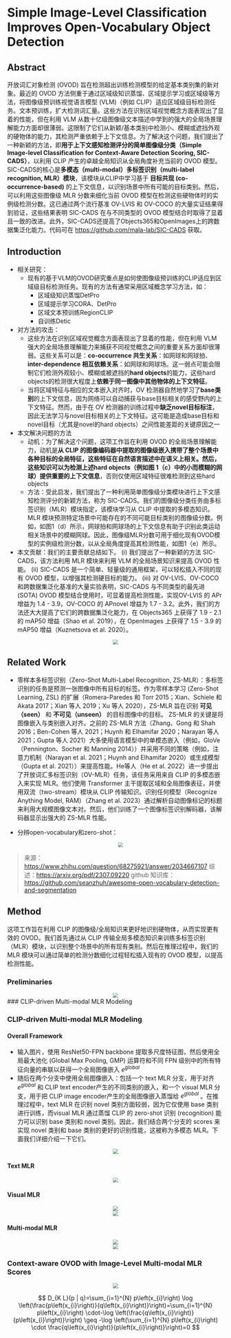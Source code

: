 # Simple Image-Level Classification Improves Open-Vocabulary Object Detection

## Abstract

开放词汇对象检测 (OVOD) 旨在检测超出训练检测模型的给定基本类别集的新对象。最近的 OVOD 方法侧重于通过区域级知识蒸馏、区域提示学习或区域级等方法，将图像级预训练视觉语言模型 (VLM)（例如 CLIP）适应区域级目标检测任务。文本预训练，扩大检测词汇量。这些方法在识别区域视觉概念方面表现出了显着的性能，但在利用 VLM 从数十亿级图像级文本描述中学到的强大的全局场景理解能力方面却很薄弱。这限制了它们从新颖/基本类别中检测小、模糊或遮挡外观的硬物体的能力，其检测严重依赖于上下文信息。为了解决这个问题，我们提出了一种新颖的方法，即**用于上下文感知检测评分的简单图像级分类（Simple Image-level Classification for Context-Aware Detection Scoring, SIC-CADS）**，以利用 CLIP 产生的卓越全局知识从全局角度补充当前的 OVOD 模型。 SIC-CADS的核心是**多模态（multi-modal）多标签识别（multi-label recognition, MLR）模块**，该模块从CLIP中学习基于 **目标共现 (co-occurrence-based)** 的上下文信息，以识别场景中所有可能的目标类别。然后，可以利用这些图像级 MLR 分数来细化当前 OVOD 模型在检测这些硬物体时的实例级检测分数。这已通过两个流行基准 OV-LVIS 和 OV-COCO 的大量实证结果得到验证，这些结果表明 SIC-CADS 在与不同类型的 OVOD 模型结合时取得了显着且一致的改进。此外，SIC-CADS还提高了Objects365和OpenImages上的跨数据集泛化能力。代码可在 <https://github.com/mala-lab/SIC-CADS> 获取。

## Introduction

- 相关研究：
  - 现有的基于VLM的OVOD研究重点是如何使图像级预训练的CLIP适应到区域级目标检测任务。现有的方法有通常采用区域概念学习方法，如：
    - 区域级知识蒸馏DetPro
    - 区域提示学习CORA、DetPro
    - 区域文本预训练RegionCLIP
    - 自训练Detic
- 对方法的攻击：
  - 这些方法在识别区域视觉概念方面表现出了显着的性能，但在利用 VLM 强大的全局场景理解能力来捕获不同视觉概念之间的重要关系方面却很薄弱。这些关系可以是：**co-occurrence 共生关系**：如网球和网球拍、**inter-dependence 相互依赖关系**：如网球和网球场。这一弱点可能会限制它们检测外观较小、模糊或被遮挡的**hard objects**的能力，这些hard objects的检测很大程度上**依赖于同一图像中其他物体的上下文特征**。
  - 当将区域特征与相应的文本嵌入对齐时，OV 检测器自然地学习了**base类别**的上下文信息，因为网络可以自动捕获与base目标相关的感受野内的上下文特征。然而，由于在 OV 检测器的训练过程中**缺乏novel目标标注**，因此无法学习与novel目标相关的上下文特征。这可能是造成base目标和novel目标（尤其是novel的hard objects）之间性能差距的关键原因之一
- 本文解决问题的方法
  - 动机：为了解决这个问题，这项工作旨在利用 OVOD 的全局场景理解能力，动机是**从 CLIP 的图像编码器中提取的图像级嵌入携带了整个场景中各种目标的全局特征，这些特征在自然语言描述中在语义上相关。然后，这些知识可以为检测上述hard objects（例如图 1（c）中的小而模糊的网球）提供重要的上下文信息**，否则仅使用区域特征很难检测到这些hard objects
  - 方法：受此启发，我们提出了一种利用简单图像级分类模块进行上下文感知检测评分的新颖方法，称为 SIC-CADS。我们的图像级分类任务由多标签识别（MLR）模块指定，该模块学习从 CLIP 中提取的多模态知识。 MLR 模块预测特定场景中可能存在的不同可能目标类别的图像级分数。例如，如图1（d）所示，网球拍和网球场的上下文信息有助于识别此类运动相关场景中的模糊网球。因此，图像级MLR分数可用于细化现有OVOD模型的实例级检测分数，以从全局角度提高其检测性能，如图1（e）所示。
- 本文贡献：我们的主要贡献总结如下。 (i) 我们提出了一种新颖的方法 SIC-CADS，该方法利用 MLR 模块来利用 VLM 的全局场景知识来提高 OVOD 性能。 (ii) SIC-CADS 是一个简单、轻量级的通用框架，可以轻松插入不同的现有 OVOD 模型，以增强其检测硬目标的能力。 (iii) 对 OV-LVIS、OV-COCO 和跨数据集泛化基准的大量实验表明，SIC-CADS 与不同类型的最先进 (SOTA) OVOD 模型结合使用时，可显着提高检测性能，实现OV-LVIS 的 APr 增益为 1.4 - 3.9，OV-COCO 的 APnovel 增益为 1.7 - 3.2。此外，我们的方法还大大提高了它们的跨数据集泛化能力，在 Objects365 上获得了 1.9 - 2.1 的 mAP50 增益（Shao et al. 2019），在 OpenImages 上获得了 1.5 - 3.9 的 mAP50 增益（Kuznetsova et al. 2020）。

<center><img src=../images/image-166.png style="zoom:70%"></center>

## Related Work

- 零样本多标签识别（Zero-Shot Multi-Label Recognition, ZS-MLR）：多标签识别的任务是预测一张图像中所有目标的标签。作为零样本学习 (Zero-Shot Learning, ZSL) 的扩展（Romera-Paredes 和 Torr 2015；Xian、Schiele 和 Akata 2017；Xian 等人 2019；Xu 等人 2020），ZS-MLR 旨在识别 **可见（seen）** 和 **不可见（unseen）** 的目标图像中的目标。 ZS-MLR 的关键是将图像嵌入与类别嵌入对齐。之前的 ZS-MLR 方法（Zhang、Gong 和 Shah 2016；Ben-Cohen 等人 2021；Huynh 和 Elhamifar 2020；Narayan 等人 2021；Gupta 等人 2021）大多使用语言模型中的单模态嵌入（例如，GloVe（Pennington、Socher 和 Manning 2014））并采用不同的策略（例如，注意力机制（Narayan et al. 2021；Huynh and Elhamifar 2020）或生成模型（Gupta et al. 2021））来提高性能。He等人（He et al. 2022）进一步提出了开放词汇多标签识别（OV-MLR）任务，该任务采用来自 CLIP 的多模态嵌入来实现 MLR。他们使用 Transformer 主干提取区域和全局图像表征，并使用双流（two-stream）模块从 CLIP 传输知识。识别任何模型（Recognize Anything Model, RAM）（Zhang et al. 2023）通过解析自动图像标记的标题来利用大规模图像文本对。然后，他们训练了一个图像标签识别解码器，该解码器显示出强大的 ZS-MLR 性能。

- 分辨open-vocabulary和zero-shot：
  <center><img src=../images/image-168.png style="zoom:70%"></center>

> 来源：<https://www.zhihu.com/question/68275921/answer/2034667107>
综述：<https://arxiv.org/pdf/2307.09220>
github 知识库：<https://github.com/seanzhuh/awesome-open-vocabulary-detection-and-segmentation>

## Method

这项工作旨在利用 CLIP 的图像级/全局知识来更好地识别硬物体，从而实现更有效的 OVOD。我们首先通过从 CLIP 传输全​​局多模态知识来训练多标签识别（MLR）模块，以识别整个场景中的所有现有类别。然后在推理过程中，我们的 MLR 模块可以通过简单的检测分数细化过程轻松插入现有的 OVOD 模型，以提高检测性能。

### Preliminaries

<center><img src=../images/image-170.png style="zoom:70%"></center>
### CLIP-driven Multi-modal MLR Modeling

### CLIP-driven Multi-modal MLR Modeling

#### Overall Framework

- 输入图片，使用 ResNet50-FPN backbone 提取多尺度特征图，然后使用全局最大池化 (Global Max Pooling, GMP) 运算符和不同 FPN 级别中的所有特征向量的串联以获得一个全局图像嵌入 $e^{global}$
- 随后在两个分支中使用全局图像嵌入：包括一个 text MLR 分支，用于对齐 $e^{global}$ 和 CLIP text encoder产生的不同类别的嵌入，和一个 visual MLR 分支，用于把 CLIP image encoder产生的全局图像嵌入蒸馏给 $e^{global}$ 。在推理过程中，text MLR 在识别 novel 类别方面较弱，因为它仅使用 base 类别进行训练，而visual MLR 通过蒸馏 CLIP 的 zero-shot 识别 (recognition) 能力可以识别 base 类别和 novel 类别。因此，我们结合两个分支的 scores 来实现 novel 类别和 base 类别的更好的识别性能，这被称为多模态 MLR。下面我们详细介绍一下它们。

<center><img src=../images/image-167.png style="zoom:70%"></center>

#### Text MLR

<center><img src=../images/image-169.png style="zoom:70%"></center>

#### Visual MLR

<center><img src=../images/image-171.png style="zoom:70%"></center>

<center><img src=../images/image-172.png style="zoom:70%"></center>

#### Multi-modal MLR

<center><img src=../images/image-173.png style="zoom:70%"></center>
<center><img src=../images/image-174.png style="zoom:70%"></center>

### Context-aware OVOD with Image-Level Multi-modal MLR Scores

<center><img src=../images/image-175.png style="zoom:70%"></center>

$$
D_{K L}(p | q)=\sum_{i=1}^{N} p\left(x_{i}\right) \log \left(\frac{p\left(x_{i}\right)}{q\left(x_{i}\right)}\right)=\sum_{i=1}^{N} p\left(x_{i}\right) \cdot-\log \left(\frac{q\left(x_{i}\right)}{p\left(x_{i}\right)}\right) \geq -\log \left(\sum_{i=1}^{N} p\left(x_{i}\right) \cdot \frac{q\left(x_{i}\right)}{p\left(x_{i}\right)}\right)=0
$$

